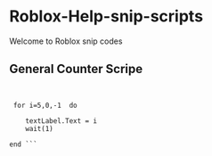 # Roblox-Help-snip-scripts
Welcome to Roblox snip codes 

## General Counter Scripe



``` local textLabel = script.Parent.TextLabel


 for i=5,0,-1  do
	
	textLabel.Text = i
	wait(1)
	
end ```

